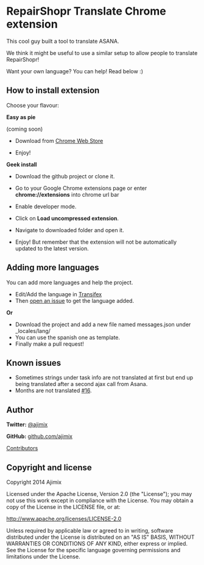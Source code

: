 RepairShopr Translate Chrome extension
================================

This cool guy built a tool to translate ASANA.

We think it might be useful to use a similar setup to allow people to translate RepairShopr!

Want your own language? You can help! Read below :)


How to install extension
------------------------

Choose your flavour:

**Easy as pie**

(coming soon)

- Download from [Chrome Web Store](https://chrome.google.com/webstore/detail/mmmjfjdbamonmaajclfcpicaanaonlfc)

- Enjoy!

**Geek install**

- Download the github project or clone it.

- Go to your Google Chrome extensions page or enter **chrome://extensions** into chrome url bar

- Enable developer mode.

- Click on **Load uncompressed extension**.

- Navigate to downloaded folder and open it.

- Enjoy! But remember that the extension will not be automatically updated to the latest version.


Adding more languages
---------------------

You can add more languages and help the project.

- Edit/Add the language in [Transifex](https://www.transifex.com/projects/p/asana/)
- Then [open an issue](https://github.com/ajimix/asana-translate-chrome/issues/new) to get the language added.

**Or**

- Download the project and add a new file named messages.json under _locales/lang/
- You can use the spanish one as template.
- Finally make a pull request!


Known issues
------------

- Sometimes strings under task info are not translated at first but end up being translated after a second ajax call from Asana.
- Months are not translated [#16](https://github.com/ajimix/asana-translate-chrome/issues/16).


Author
------

**Twitter:** [@ajimix](http://twitter.com/ajimix)

**GitHub:** [github.com/ajimix](https://github.com/ajimix)

[Contributors](https://github.com/ajimix/asana-translate-chrome/graphs/contributors)


Copyright and license
---------------------

Copyright 2014 Ajimix

Licensed under the Apache License, Version 2.0 (the "License");
you may not use this work except in compliance with the License.
You may obtain a copy of the License in the LICENSE file, or at:

   http://www.apache.org/licenses/LICENSE-2.0

Unless required by applicable law or agreed to in writing, software
distributed under the License is distributed on an "AS IS" BASIS,
WITHOUT WARRANTIES OR CONDITIONS OF ANY KIND, either express or implied.
See the License for the specific language governing permissions and
limitations under the License.